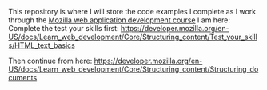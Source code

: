 This repository is where I will store the code examples I complete as I work through the [Mozilla web application development course](https://developer.mozilla.org/en-US/docs/Learn_web_development/Getting_started)
I am here: Complete the test your skills first: https://developer.mozilla.org/en-US/docs/Learn_web_development/Core/Structuring_content/Test_your_skills/HTML_text_basics

Then continue from here: https://developer.mozilla.org/en-US/docs/Learn_web_development/Core/Structuring_content/Structuring_documents